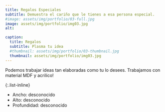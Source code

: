 ```yaml
---
title: Regalos Especiales
subtitle: Demuestra el cariño que le tienes a esa persona especial.
#image: assets/img/portfolio/03-full.jpg
image: assets/img/portfolio/img03.jpg
alt: 

caption:
  title: Regalos
  subtitle: Plasma tu idea
  #thumbnail: assets/img/portfolio/03-thumbnail.jpg
  thumbnail: assets/img/portfolio/img03.jpg
---
```

Podemos trabajar ideas tan elaboradas como tu lo desees. Trabajamos con material MDF y acrilico! 

{:.list-inline}
- Ancho: desconocido
- Alto: desconocido
- Profundidad: desconocido

